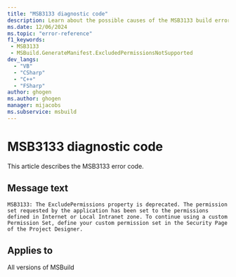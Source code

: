 ```yaml
---
title: "MSB3133 diagnostic code"
description: Learn about the possible causes of the MSB3133 build error, and get troubleshooting tips.
ms.date: 12/06/2024
ms.topic: "error-reference"
f1_keywords:
 - MSB3133
 - MSBuild.GenerateManifest.ExcludedPermissionsNotSupported
dev_langs:
  - "VB"
  - "CSharp"
  - "C++"
  - "FSharp"
author: ghogen
ms.author: ghogen
manager: mijacobs
ms.subservice: msbuild
---
```


# MSB3133 diagnostic code

<!-- :::ErrorDefinitionDescription::: -->
<!-- :::editable-content name="introDescription"::: -->
This article describes the MSB3133 error code.
<!-- :::editable-content-end::: -->

## Message text

`MSB3133: The ExcludePermissions property is deprecated. The permission set requested by the application has been set to the permissions defined in Internet or Local Intranet zone. To continue using a custom Permission Set, define your custom permission set in the Security Page of the Project Designer.`

<!-- :::editable-content name="postOutputDescription"::: -->
<!--
{StrBegin="MSB3133: "}
-->
<!-- :::editable-content-end::: -->
<!-- :::ErrorDefinitionDescription-end::: -->

## Applies to

All versions of MSBuild
